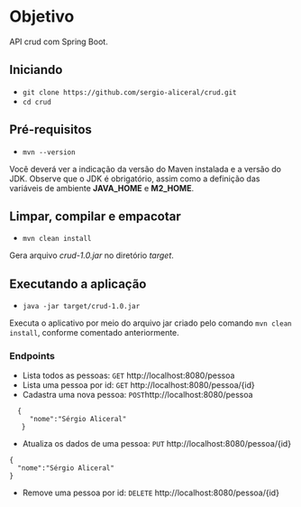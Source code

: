 # Objetivo
API crud com Spring Boot.

## Iniciando

- `git clone https://github.com/sergio-aliceral/crud.git`
- `cd crud`

## Pré-requisitos
- `mvn --version`<br>

Você deverá ver a indicação da versão do Maven instalada e a versão do JDK. Observe que o JDK é obrigatório, assim como a definição das variáveis de ambiente **JAVA_HOME** e **M2_HOME**.

## Limpar, compilar e empacotar
- `mvn clean install`<br>

Gera arquivo _crud-1.0.jar_ no diretório _target_.

## Executando a aplicação
- `java -jar target/crud-1.0.jar`<br>

Executa o aplicativo por meio do arquivo jar criado pelo comando `mvn clean install`, conforme comentado anteriormente.

### Endpoints

- Lista todos as pessoas: `GET` http://localhost:8080/pessoa
- Lista uma pessoa por id: `GET` http://localhost:8080/pessoa/{id} 
- Cadastra uma nova pessoa: `POST`http://localhost:8080/pessoa

```
  {
     "nome":"Sérgio Aliceral"
   }
```
 
- Atualiza os dados de uma pessoa: `PUT` http://localhost:8080/pessoa/{id}

```
{
  "nome":"Sérgio Aliceral"
}
``` 
 - Remove uma pessoa por id: `DELETE` http://localhost:8080/pessoa/{id} 
